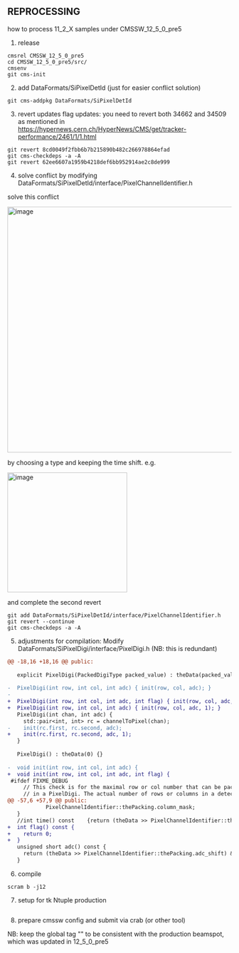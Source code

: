 
## REPROCESSING

how to process 11_2_X samples under CMSSW_12_5_0_pre5

1. release

```
cmsrel CMSSW_12_5_0_pre5
cd CMSSW_12_5_0_pre5/src/
cmsenv
git cms-init
```
2. add DataFormats/SiPixelDetId (just for easier conflict solution)

```
git cms-addpkg DataFormats/SiPixelDetId
```



3. revert updates flag updates: you need to revert both 34662 and 34509 as mentioned in 
https://hypernews.cern.ch/HyperNews/CMS/get/tracker-performance/2461/1/1.html

```
git revert 8cd0049f2fbb6b7b215890b482c266978864efad
git cms-checkdeps -a -A
git revert 62ee6607a1959b4218def6bb952914ae2c8de999
```


4. solve conflict by modifying DataFormats/SiPixelDetId/interface/PixelChannelIdentifier.h

solve this conflict 

<img width="552" alt="image" src="https://user-images.githubusercontent.com/7805577/201240787-36bb130c-1dbe-4865-b516-09f9c11f88ae.png">

by choosing a type and keeping the time shift. e.g.

<img width="269" alt="image" src="https://user-images.githubusercontent.com/7805577/201243171-4b2e3de7-3048-409a-8862-f54a33efa1f7.png">

and complete the second revert

```
git add DataFormats/SiPixelDetId/interface/PixelChannelIdentifier.h
git revert --continue
git cms-checkdeps -a -A
```

5. adjustments for compilation: Modify DataFormats/SiPixelDigi/interface/PixelDigi.h (NB: this is redundant)

```diff
@@ -18,16 +18,16 @@ public:
 
   explicit PixelDigi(PackedDigiType packed_value) : theData(packed_value) {}
 
-  PixelDigi(int row, int col, int adc) { init(row, col, adc); }
-
+  PixelDigi(int row, int col, int adc, int flag) { init(row, col, adc, flag); }
+  PixelDigi(int row, int col, int adc) { init(row, col, adc, 1); }
   PixelDigi(int chan, int adc) {
     std::pair<int, int> rc = channelToPixel(chan);
-    init(rc.first, rc.second, adc);
+    init(rc.first, rc.second, adc, 1);
   }
 
   PixelDigi() : theData(0) {}
 
-  void init(int row, int col, int adc) {
+  void init(int row, int col, int adc, int flag) {
 #ifdef FIXME_DEBUG
     // This check is for the maximal row or col number that can be packed
     // in a PixelDigi. The actual number of rows or columns in a detector
@@ -57,6 +57,9 @@ public:
            PixelChannelIdentifier::thePacking.column_mask;
   }
   //int time() const    {return (theData >> PixelChannelIdentifier::thePacking.time_shift) & PixelChannelIdentifier::thePacking.time_mask;}
+  int flag() const {
+    return 0;
+  }
   unsigned short adc() const {
     return (theData >> PixelChannelIdentifier::thePacking.adc_shift) & PixelChannelIdentifier::thePacking.adc_mask;
   }
```
6. compile
```
scram b -j12
```
7. setup for tk Ntuple production

```

```
8. prepare cmssw config and submit via crab (or other tool)

NB: keep the global tag "" to be consistent with the production beamspot, which was updated in 12_5_0_pre5
